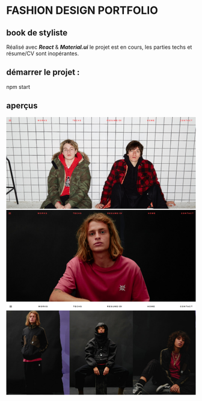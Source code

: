# FASHION DESIGN PORTFOLIO
## book de styliste
Réalisé avec ***React*** & ***Material.ui***
le projet est en cours, les parties techs et résume/CV sont inopérantes.


## démarrer le projet :
npm start

## aperçus
![home](sources/Home.png) 
![Abandonned playgrounds](sources/AP.png) 
![Abandonned playgrounds2](sources/AP2.png) 